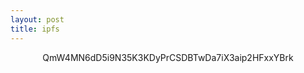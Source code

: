 ```yaml
---
layout: post
title: ipfs
---
```


<center>
QmW4MN6dD5i9N35K3KDyPrCSDBTwDa7iX3aip2HFxxYBrk
</center>


